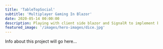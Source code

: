 ```yaml
---
title: 'TableTopSocial'
subtitle: 'Multiplayer Gaming In Blazor'
date: 2020-05-14 00:00:00
description: Playing with client side blazor and SignalR to implement browser based multiplayer tabletop games
featured_image: '/images/hero-images/dice.jpg'
---
```

Info about this project will go here...